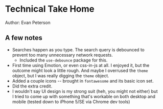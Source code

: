 # Technical Take Home

Author: Evan Peterson

## A few notes

- Searches happen as you type. The search query is debounced to prevent too many unnecessary network requests.
  - Included the `use-debounce` package for this.
- First time using Emotion, or even css-in-js at all. I enjoyed it, but the outcome might look a little rough. And maybe I overrused the `theme` object, but I was really digging the `theme` object.
- Added a couple icons -- brought in `fontawesome` and its basic icon set.
- Did the extra credit.
- I wouldn't say UI design is my strong suit (heh, you might not either) but I tried to come up with something that's workable on both desktop and mobile (tested down to iPhone 5/SE via Chrome dev tools)
